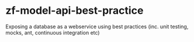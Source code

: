 zf-model-api-best-practice
==========================

Exposing a database as a webservice using best practices (inc. unit testing, mocks, ant, continuous integration etc)